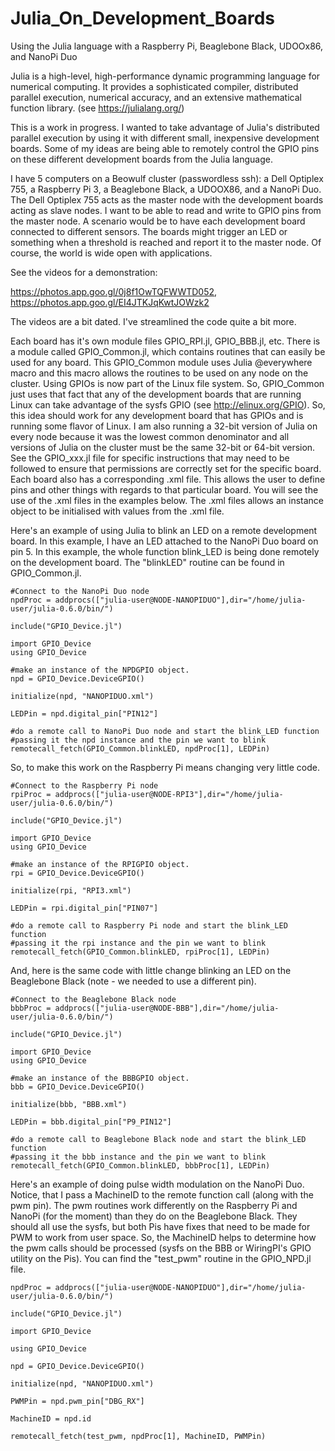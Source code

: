 # Julia_On_Development_Boards
Using the Julia language with a Raspberry Pi, Beaglebone Black, UDOOx86, and NanoPi Duo

Julia is a high-level, high-performance dynamic programming language for numerical computing. It provides a sophisticated compiler, distributed parallel execution, numerical accuracy, and an extensive mathematical function library. (see https://julialang.org/)

This is a work in progress. I wanted to take advantage of Julia's distributed parallel execution by using it with different small, inexpensive development boards. Some of my ideas are being able to remotely control the GPIO pins on these different development boards from the Julia language. 

I have 5 computers on a Beowulf cluster (passwordless ssh): a Dell Optiplex 755, a Raspberry Pi 3, a Beaglebone Black, a UDOOX86, and a NanoPi Duo. The Dell Optiplex 755 acts as the master node with the development boards acting as slave nodes. I want to be able to read and write to GPIO pins from the master node. A scenario would be to have each development board connected to different sensors. The boards might trigger an LED or something when a threshold is reached and report it to the master node. Of course, the world is wide open with applications.

See the videos for a demonstration: 

https://photos.app.goo.gl/0j8f1OwTQFWWTD052, https://photos.app.goo.gl/EI4JTKJqKwtJOWzk2 

The videos are a bit dated. I've streamlined the code quite a bit more.


Each board has it's own module files GPIO_RPI.jl, GPIO_BBB.jl, etc. There is a module called GPIO_Common.jl, which contains routines that can easily be used for any board. This GPIO_Common module uses Julia @everywhere macro and this macro allows the routines to be used on any node on the cluster. Using GPIOs is now part of the Linux file system. So, GPIO_Common just uses that fact that any of the development boards that are running Linux can take advantage of the sysfs GPIO (see http://elinux.org/GPIO). So, this idea should work for any development board that has GPIOs and is running some flavor of Linux. I am also running a 32-bit version of Julia on every node because it was the lowest common denominator and all versions of Julia on the cluster must be the same 32-bit or 64-bit version. See the GPIO_xxx.jl file for specific instructions that may need to be followed to ensure that permissions are correctly set for the specific board. Each board also has a corresponding .xml file. This allows the user to define pins and other things with regards to that particular board. You will see the use of the .xml files in the examples below. The .xml files allows an instance object to be initialised with values from the .xml file.

Here's an example of using Julia to blink an LED on a remote development board. In this example, I have an LED attached
to the NanoPi Duo board on pin 5. In this example, the whole function blink_LED is being done remotely on the development board. The "blinkLED" routine can be found in GPIO_Common.jl.

```
#Connect to the NanoPi Duo node
npdProc = addprocs(["julia-user@NODE-NANOPIDUO"],dir="/home/julia-user/julia-0.6.0/bin/")

include("GPIO_Device.jl")

import GPIO_Device
using GPIO_Device

#make an instance of the NPDGPIO object.
npd = GPIO_Device.DeviceGPIO()

initialize(npd, "NANOPIDUO.xml")

LEDPin = npd.digital_pin["PIN12"]

#do a remote call to NanoPi Duo node and start the blink_LED function 
#passing it the npd instance and the pin we want to blink
remotecall_fetch(GPIO_Common.blinkLED, npdProc[1], LEDPin)
```

So, to make this work on the Raspberry Pi means changing very little code.

```
#Connect to the Raspberry Pi node
rpiProc = addprocs(["julia-user@NODE-RPI3"],dir="/home/julia-user/julia-0.6.0/bin/")

include("GPIO_Device.jl")

import GPIO_Device
using GPIO_Device

#make an instance of the RPIGPIO object.
rpi = GPIO_Device.DeviceGPIO()

initialize(rpi, "RPI3.xml")

LEDPin = rpi.digital_pin["PIN07"]

#do a remote call to Raspberry Pi node and start the blink_LED function 
#passing it the rpi instance and the pin we want to blink
remotecall_fetch(GPIO_Common.blinkLED, rpiProc[1], LEDPin)
```

And, here is the same code with little change blinking an LED on the Beaglebone Black (note - we needed to use
a different pin).

```
#Connect to the Beaglebone Black node
bbbProc = addprocs(["julia-user@NODE-BBB"],dir="/home/julia-user/julia-0.6.0/bin/")

include("GPIO_Device.jl")

import GPIO_Device
using GPIO_Device

#make an instance of the BBBGPIO object.
bbb = GPIO_Device.DeviceGPIO()

initialize(bbb, "BBB.xml")

LEDPin = bbb.digital_pin["P9_PIN12"]

#do a remote call to Beaglebone Black node and start the blink_LED function 
#passing it the bbb instance and the pin we want to blink
remotecall_fetch(GPIO_Common.blinkLED, bbbProc[1], LEDPin)
```

Here's an example of doing pulse width modulation on the NanoPi Duo. Notice, that I pass a MachineID to the remote function call (along with the pwm pin). The pwm routines work differently on the Raspberry Pi and NanoPi (for the moment) than they do on the Beaglebone Black. They should all use the sysfs, but both Pis have fixes that need to be made for PWM to work from user space. So, the MachineID helps to determine how the pwm calls should be processed (sysfs on the BBB or WiringPI's GPIO utility on the Pis). You can find the "test_pwm" routine in the GPIO_NPD.jl file.

```
npdProc = addprocs(["julia-user@NODE-NANOPIDUO"],dir="/home/julia-user/julia-0.6.0/bin/")

include("GPIO_Device.jl")

import GPIO_Device

using GPIO_Device

npd = GPIO_Device.DeviceGPIO()

initialize(npd, "NANOPIDUO.xml")

PWMPin = npd.pwm_pin["DBG_RX"]

MachineID = npd.id

remotecall_fetch(test_pwm, npdProc[1], MachineID, PWMPin)
```




